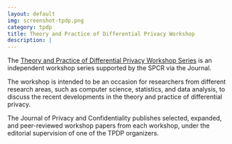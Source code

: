 ```yaml
---
layout: default
img: screenshot-tpdp.png
category: tpdp
title: Theory and Practice of Differential Privacy Workshop
description: |
---
```


The [Theory and Practice of Differential Privacy Workshop Series](https://tpdp.journalprivacyconfidentiality.org/) is an independent workshop series supported by the SPCR via the Journal.

The workshop is intended to be an occasion for researchers from different research areas, such as computer science, statistics, and data analysis, to discuss the recent developments in the theory and practice of differential privacy.

The Journal of Privacy and Confidentiality publishes selected,  expanded, and peer-reviewed workshop papers from each workshop, under the editorial supervision of one of the TPDP organizers. 
